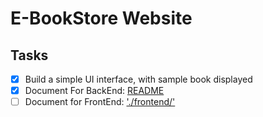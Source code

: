 # E-BookStore Website
## Tasks
- [x] Build a simple UI interface, with sample book displayed
- [x] Document For BackEnd: [README]('./backend/README.md') 
- [ ] Document for FrontEnd: ['./frontend/']()